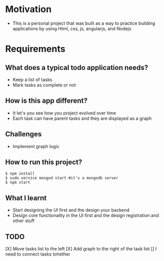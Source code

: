 # Motivation
- This is a personal project that was built as a way to practice building applications by using Html, css, js, angularjs, and Nodejs

# Requirements
## What does a typical todo application needs?
- Keep a list of tasks
- Mark tasks as complete or not

## How is this app different?
- It let's you see how you project evolved over time
- Each task can have parent tasks and they are displayed as a graph


## Challenges
- Implement graph logic

## How to run this project?

```
$ npm install
$ sudo service mongod start #it's a mongodb server
$ npm start
```

## What I learnt
- Start designing the UI first and the design your backend
- Design core functionality in the UI first and the design registration and other stuff



## TODO
[X] Move tasks list to the left
[X] Add graph to the right of the task list
[] I need to connect tasks tohether